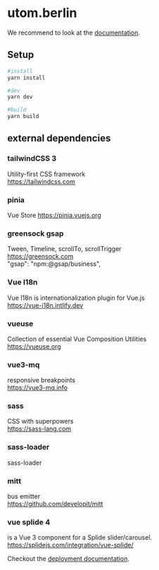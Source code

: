 # utom.berlin

We recommend to look at the [documentation](https://v3.nuxtjs.org).

## Setup

```bash
#install
yarn install

#dev
yarn dev

#build
yarn build
```

## external dependencies

### tailwindCSS 3
Utility-first CSS framework<br>
https://tailwindcss.com

### pinia
Vue Store
https://pinia.vuejs.org

### greensock gsap
Tween, Timeline, scrollTo, scrollTrigger<br>
https://greensock.com<br>
"gsap": "npm:@gsap/business",

### Vue I18n
Vue I18n is internationalization plugin for Vue.js<br>
https://vue-i18n.intlify.dev

### vueuse
Collection of essential Vue Composition Utilities<br>
https://vueuse.org

### vue3-mq
responsive breakpoints<br>
https://vue3-mq.info

### sass
CSS with superpowers<br>
https://sass-lang.com

### sass-loader
sass-loader<br>

### mitt
bus emitter<br>
https://github.com/developit/mitt

### vue splide 4
is a Vue 3 component for a Splide slider/carousel.<br>
https://splidejs.com/integration/vue-splide/



Checkout the [deployment documentation](https://v3.nuxtjs.org/docs/deployment).
